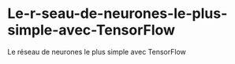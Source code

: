 # Le-r-seau-de-neurones-le-plus-simple-avec-TensorFlow
Le réseau de neurones le plus simple avec TensorFlow
